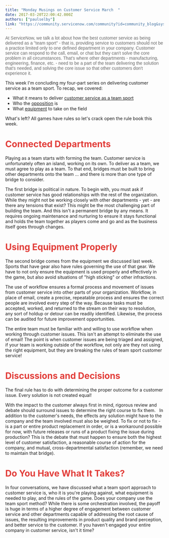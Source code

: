 ```yaml
---
title: "Monday Musings on Customer Service March  "
date: 2017-03-20T22:00:42.000Z
authors: ["paulselby"]
link: "https://community.servicenow.com/community?id=community_blog&sys_id=9e3daae5dbd0dbc01dcaf3231f9619fe"
---
```

<p style="font-family: arial, sans-serif; color: #666666;">At ServiceNow, we talk a lot about how the best customer service as being delivered as a "team sport" - that is, providing service to customers should not be a practice limited only to one defined department in your company. <span style="color: #666666; font-family: arial, sans-serif;">Customer service can respond to the call, email, or chat but they can't solve the core problem in all circumstances. That's where other departments - manufacturing, engineering, finance, etc. - need to be a part of the team </span>delivering the solution that's needed, and solving the core issue so that other customers don't experience it.</p><p style="font-family: arial, sans-serif; color: #666666;"></p><p>This week I'm concluding my four-part series on delivering customer service as a team sport. To recap, we covered:</p><p></p><ul><li>What it means to deliver <a title="" _jive_internal="true" href="/community?id=community_blog&sys_id=5ecd62e9dbd0dbc01dcaf3231f96195d">customer service as a team sport</a></li><li>Who the <a title="" _jive_internal="true" href="/community?id=community_blog&sys_id=85ecea65dbd0dbc01dcaf3231f9619a5">opposition</a> is</li><li>What <a title="" _jive_internal="true" href="/community?id=community_blog&sys_id=398ce6e1dbd0dbc01dcaf3231f961976">equipment</a> to take on the field</li></ul><p></p><p>What's left? All games have rules so let's crack open the rule book this week.</p><p></p><h1><span style="color: #e23d39;">Connected Departments</span></h1><p>Playing as a team starts with forming the team. Customer service is unfortunately often an island, working on its own. To deliver as a team, we must agree to play as a team. To that end, bridges must be built to bring other departments onto the team ... and there is more than one type of bridge to consider.</p><p></p><p>The first bridge is political in nature. To begin with, you must ask if customer service has good relationships with the rest of the organization. While they might not be working closely with other departments - yet - are there any tensions that exist? This might be the most challenging part of building the team. And this isn't a permanent bridge by any means. It requires ongoing maintenance and nurturing to ensure it stays functional and holds the team together as players come and go and as the business itself goes through changes.</p><p></p><h1><span style="color: #e23d39;">Using Equipment Properly</span></h1><p>The second bridge comes from the equipment we discussed last week. Sports that have gear also have rules governing the use of that gear. We have to not only ensure the equipment is used properly and effectively in the game, but also avoid situations of "high sticking" or other infractions. </p><p></p><p>The use of workflow ensures a formal process and movement of issues from customer service into other parts of your organization. Workflow, in place of email, create a precise, repeatable process and ensures the correct people are involved every step of the way. Because tasks must be accepted, worked, and returned to the stream on their way to resolution, any sort of holdup or detour can be readily identified. Likewise, the process can be audited for future improvement opportunities.</p><p></p><p>The entire team must be familiar with and willing to use workflow when working through customer issues. This isn't an attempt to eliminate the use of email! The point is when customer issues are being triaged and assigned, if your team is working outside of the workflow, not only are they not using the right equipment, but they are breaking the rules of team sport customer service!</p><p></p><h1><span style="color: #e23d39;">Discussions and Decisions</span></h1><p>The final rule has to do with determining the proper outcome for a customer issue. Every solution is not created equal!</p><p></p><p>With the impact to the customer always first in mind, rigorous review and debate should surround issues to determine the right course to fix them.   In addition to the customer's needs, the effects any solution might have to the company and the team involved must also be weighed. To fix or not to fix - is a part or entire product replacement in order, or is a workaround possible for now, with future releases or runs of a product fixing the issue during production? This is the debate that must happen to ensure both the highest level of customer satisfaction, a reasonable course of action for the company, and mutual, cross-departmental satisfaction (remember, we need to maintain that bridge).</p><p></p><h1><span style="color: #e23d39;">Do You Have What It Takes?</span></h1><p>In four conversations, we have discussed what a team sport approach to customer service is, who it is you're playing against, what equipment is needed to play, and the rules of the game. Does your company use the team sport method? While there is some orchestration involved, the payoff is huge in terms of a higher degree of engagement between customer service and other departments capable of addressing the root cause of issues, the resulting improvements in product quality and brand perception, and better service to the customer. If you haven't engaged your entire company in customer service, isn't it time?</p>